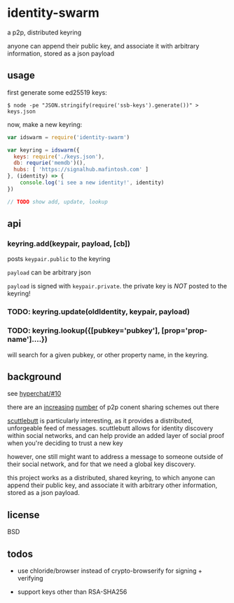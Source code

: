 # identity-swarm

a p2p, distributed keyring

anyone can append their public key, and associate it with arbitrary information, stored as a json payload

## usage

first generate some ed25519 keys:

    $ node -pe "JSON.stringify(require('ssb-keys').generate())" > keys.json

now, make a new keyring: 

```javascript
var idswarm = require('identity-swarm')

var keyring = idswarm({
  keys: require('./keys.json'),
  db: requrie('memdb')(),
  hubs: [ 'https://signalhub.mafintosh.com' ]
}, (identity) => {
	console.log('i see a new identity!', identity)
})

// TODO show add, update, lookup
```

## api

### keyring.add(keypair, payload, [cb])

posts `keypair.public` to the keyring

`payload` can be arbitrary json

`payload` is signed with `keypair.private`. the private key is *NOT* posted to the keyring!

### TODO: keyring.update(oldIdentity, keypair, payload)

### TODO: keyring.lookup({[pubkey='pubkey'], [prop='prop-name']....})

will search for a given pubkey, or other property name, in the keyring.

## background

see [hyperchat/#10](https://github.com/elsehow/hyperchat2/issues/10)

there are an [increasing](https://github.com/moose-team/friends/)
[number](https://github.com/haadcode/orbit) 
of p2p conent sharing schemes out there

[scuttlebutt](https://scuttlebot.io) is particularly interesting, as it provides a distributed, unforgeable feed of messages. scuttlebutt allows for identity discovery within social networks, and can help provide an added layer of social proof when you're deciding to trust a new key 

however, one still might want to address a message to someone outside of their social network, and for that we need a global key discovery.

this project works as a distributed, shared keyring, to which anyone can append their public key, and associate it with arbitrary other information, stored as a json payload.


## license

BSD


## todos

- use chloride/browser instead of crypto-browserify for signing + verifying

- support keys other than RSA-SHA256